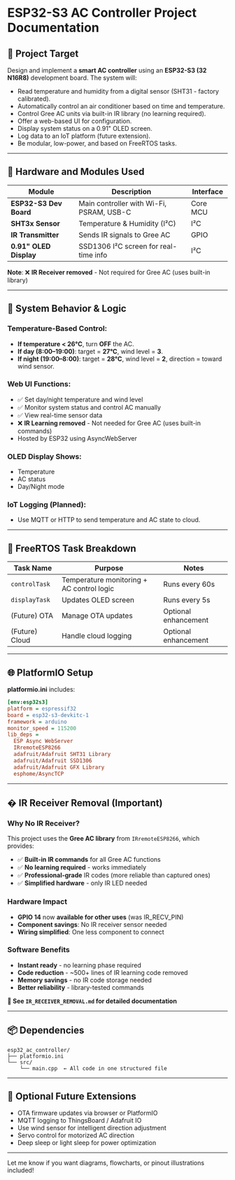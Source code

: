 # ESP32-S3 AC Controller Project Documentation

## 🎯 Project Target

Design and implement a **smart AC controller** using an **ESP32-S3 (32 N16R8)** development board. The system will:

- Read temperature and humidity from a digital sensor (SHT31 - factory calibrated).
- Automatically control an air conditioner based on time and temperature.
- Control Gree AC units via built-in IR library (no learning required).
- Offer a web-based UI for configuration.
- Display system status on a 0.91" OLED screen.
- Log data to an IoT platform (future extension).
- Be modular, low-power, and based on FreeRTOS tasks.

---

## 🔌 Hardware and Modules Used

| Module                 | Description                              | Interface |
| ---------------------- | ---------------------------------------- | --------- |
| **ESP32-S3 Dev Board** | Main controller with Wi-Fi, PSRAM, USB-C | Core MCU  |
| **SHT3x Sensor**       | Temperature & Humidity (I²C)             | I²C       |
| **IR Transmitter**     | Sends IR signals to Gree AC              | GPIO      |
| **0.91" OLED Display** | SSD1306 I²C screen for real-time info    | I²C       |

**Note**: ❌ **IR Receiver removed** - Not required for Gree AC (uses built-in library)

---

## 🧠 System Behavior & Logic

### Temperature-Based Control:

- **If temperature < 26°C**, turn **OFF** the AC.
- **If day (8:00–19:00)**: target = **27°C**, wind level = **3**.
- **If night (19:00–8:00)**: target = **28°C**, wind level = **2**, direction = toward wind sensor.

### Web UI Functions:

- ✅ Set day/night temperature and wind level
- ✅ Monitor system status and control AC manually  
- ✅ View real-time sensor data
- ❌ **IR Learning removed** - Not needed for Gree AC (uses built-in commands)
- Hosted by ESP32 using AsyncWebServer

### OLED Display Shows:

- Temperature
- AC status
- Day/Night mode

### IoT Logging (Planned):

- Use MQTT or HTTP to send temperature and AC state to cloud.

---

## 🧵 FreeRTOS Task Breakdown

| Task Name      | Purpose                                   | Notes                |
| -------------- | ----------------------------------------- | -------------------- |
| `controlTask`  | Temperature monitoring + AC control logic | Runs every 60s       |
| `displayTask`  | Updates OLED screen                       | Runs every 5s        |
| (Future) OTA   | Manage OTA updates                        | Optional enhancement |
| (Future) Cloud | Handle cloud logging                      | Optional enhancement |

---

## 🌐 PlatformIO Setup

**platformio.ini** includes:

```ini
[env:esp32s3]
platform = espressif32
board = esp32-s3-devkitc-1
framework = arduino
monitor_speed = 115200
lib_deps =
  ESP Async WebServer
  IRremoteESP8266
  adafruit/Adafruit SHT31 Library
  adafruit/Adafruit SSD1306
  adafruit/Adafruit GFX Library
  esphome/AsyncTCP
```

---

## � **IR Receiver Removal (Important)**

### **Why No IR Receiver?**
This project uses the **Gree AC library** from `IRremoteESP8266`, which provides:
- ✅ **Built-in IR commands** for all Gree AC functions
- ✅ **No learning required** - works immediately 
- ✅ **Professional-grade** IR codes (more reliable than captured ones)
- ✅ **Simplified hardware** - only IR LED needed

### **Hardware Impact**
- **GPIO 14** now **available for other uses** (was IR_RECV_PIN)
- **Component savings**: No IR receiver sensor needed
- **Wiring simplified**: One less component to connect

### **Software Benefits**  
- **Instant ready** - no learning phase required
- **Code reduction** - ~500+ lines of IR learning code removed
- **Memory savings** - no IR code storage needed
- **Better reliability** - library-tested commands

**📄 See `IR_RECEIVER_REMOVAL.md` for detailed documentation**

---

## 📦 Dependencies

```
esp32_ac_controller/
├── platformio.ini
└── src/
    └── main.cpp  ← All code in one structured file
```

---

## 🚀 Optional Future Extensions

- OTA firmware updates via browser or PlatformIO
- MQTT logging to ThingsBoard / Adafruit IO
- Use wind sensor for intelligent direction adjustment
- Servo control for motorized AC direction
- Deep sleep or light sleep for power optimization

---

Let me know if you want diagrams, flowcharts, or pinout illustrations included!

